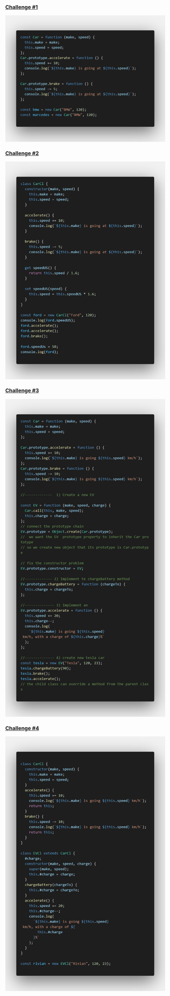 ### [Challenge #1](./01-Challenges/)

![Challenge 1](./screens/code-1.png)

### [Challenge #2](./02-Challenges/)

![Challenge 2](./screens/code-2.png)

### [Challenge #3](./03-Challenges/)

![Challenge 3](./screens/code-3.png)

### [Challenge #4](./04-Challenges/)

![Challenge 4](./screens/code-4.png)
